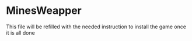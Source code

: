 # MinesWeapper
This file will be refilled with the needed instruction to install the game once it is all done
